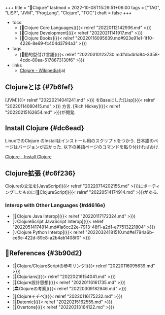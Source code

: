 +++
title = "📝Clojure"
lastmod = 2022-10-08T15:29:51+09:00
tags = ["TAG", "LISP", "JVM", "ProgLang", "Clojure", "TOC"]
draft = false
+++

-   tocs:
    -   [📂Clojure Core Languages]({{< relref "20220112142936.md" >}})
    -   [📂Clojure Development]({{< relref "20220211141917.md" >}})
    -   [📂Clojure Books]({{< relref "20220116095639.md#923e91e1-1f10-4226-8e69-fc404d3794a3" >}})
-   tags.
    -   [🔖動的型付け言語]({{< relref "20220310123730.md#dbdb1d84-3358-4cdc-80ea-5178673130f6" >}})
-   links
    -   [Clojure - Wikipedia](https://ja.wikipedia.org/wiki/Clojure)(ja)


## Clojureとは {#7b6fef}

[JVM]({{< relref "20220214041241.md" >}}) をBaseにした[Lisp]({{< relref "20220114080415.md" >}}) 方言. [Rich Hickey]({{< relref "20220215162654.md" >}})が開発.


## Install Clojure {#dc6ead}

LinuxでのClojure のInstallはインストール用のスクリプトをつかう. 日本語のページはバージョンが古かった. 以下の英語ページのコマンドを貼り付ければおけ.

[Clojure - Install Clojure](https://www.clojure.org/guides/install_clojure)


## Clojure拡張 {#c6f236}

Clojureの文法を[JavaScript]({{< relref "20220714202155.md" >}})にポーティングしたものに[📝ClojureScript]({{< relref "20220514174914.md" >}})がある.


### Interop with Other Languages {#d4616e}

-   [📝Clojure Java Interop]({{< relref "20220117172324.md" >}})
-   [💡ClojureScript JavaScript Interop]({{< relref "20220514174914.md#1a6cc22e-7913-48f1-a2d1-e77513221804" >}})
-   [💡Clojure Python Interop]({{< relref "20220324181510.md#e1794a6b-ce6e-422d-89c8-a2b4ab1408f0" >}})


## 🔗References {#3b90d2}

-   [📝Clojure/ClojureScriptの参考リンク]({{< relref "20220116095639.md" >}})
-   [📝Clojurians]({{< relref "20220216154041.md" >}})
-   [📝Clojure設計思想]({{< relref "20220116161735.md" >}})
-   [🏛Clojureの考察]({{< relref "20220309182946.md" >}})
-   [📝Clojureモチベ]({{< relref "20220116175232.md" >}})
-   [📝Datomic]({{< relref "20220215162555.md" >}})
-   [📝Overtone]({{< relref "20220313164122.md" >}})
